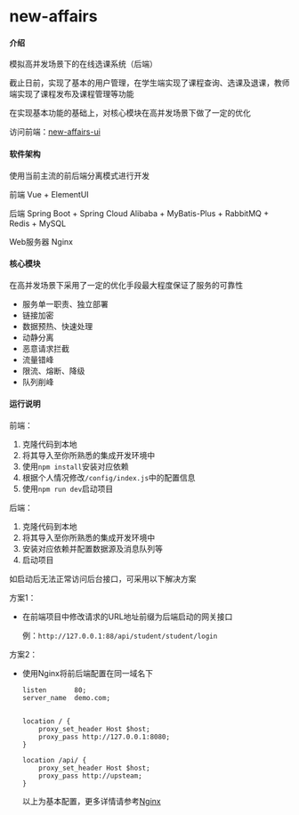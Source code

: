 # new-affairs

#### 介绍
模拟高并发场景下的在线选课系统（后端）

截止日前，实现了基本的用户管理，在学生端实现了课程查询、选课及退课，教师端实现了课程发布及课程管理等功能

在实现基本功能的基础上，对核心模块在高并发场景下做了一定的优化

访问前端：[new-affairs-ui](https://gitee.com/Surliness/new-affairs-ui)

#### 软件架构
使用当前主流的前后端分离模式进行开发

前端 Vue + ElementUI

后端 Spring Boot + Spring Cloud Alibaba + MyBatis-Plus + RabbitMQ + Redis + MySQL

Web服务器 Nginx

#### 核心模块

在高并发场景下采用了一定的优化手段最大程度保证了服务的可靠性

* 服务单一职责、独立部署
* 链接加密
* 数据预热、快速处理
* 动静分离
* 恶意请求拦截
* 流量错峰
* 限流、熔断、降级
* 队列削峰

#### 运行说明

前端：

1.  克隆代码到本地
2.  将其导入至你所熟悉的集成开发环境中
3.  使用`npm install`安装对应依赖
4.  根据个人情况修改`/config/index.js`中的配置信息
5.  使用`npm run dev`启动项目

后端：

1. 克隆代码到本地
2. 将其导入至你所熟悉的集成开发环境中
3. 安装对应依赖并配置数据源及消息队列等
4. 启动项目

如启动后无法正常访问后台接口，可采用以下解决方案

方案1：

* 在前端项目中修改请求的URL地址前缀为后端启动的网关接口

  例：`http://127.0.0.1:88/api/student/student/login`

方案2：

* 使用Nginx将前后端配置在同一域名下

  ```shell
  listen       80;
  server_name  demo.com;
  
  
  location / {
      proxy_set_header Host $host;
      proxy_pass http://127.0.0.1:8080;
  }
  
  location /api/ {
      proxy_set_header Host $host;
      proxy_pass http://upsteam;
  }
  
  ```

  以上为基本配置，更多详情请参考[Nginx](https://nginx.org/en/)
